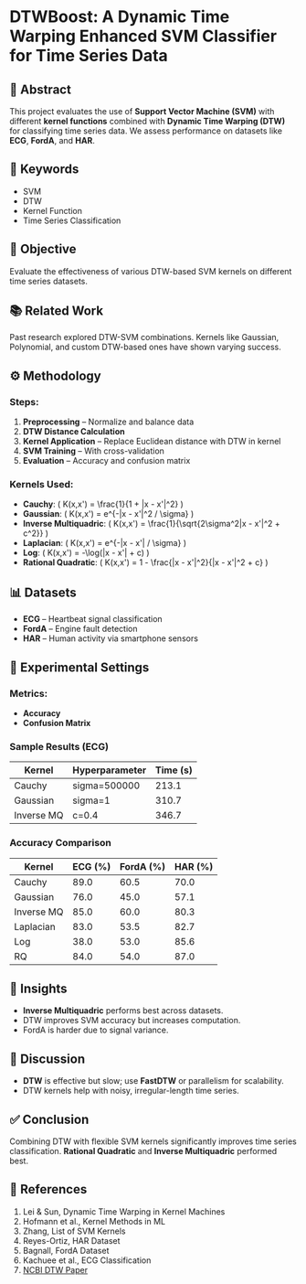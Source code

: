# DTWBoost: A Dynamic Time Warping Enhanced SVM Classifier for Time Series Data

## 📌 Abstract
This project evaluates the use of **Support Vector Machine (SVM)** with different **kernel functions** combined with **Dynamic Time Warping (DTW)** for classifying time series data. We assess performance on datasets like **ECG**, **FordA**, and **HAR**.

## 🔑 Keywords
- SVM
- DTW
- Kernel Function
- Time Series Classification

## 🎯 Objective
Evaluate the effectiveness of various DTW-based SVM kernels on different time series datasets.

## 📚 Related Work
Past research explored DTW-SVM combinations. Kernels like Gaussian, Polynomial, and custom DTW-based ones have shown varying success.

## ⚙️ Methodology

### Steps:
1. **Preprocessing** – Normalize and balance data
2. **DTW Distance Calculation**
3. **Kernel Application** – Replace Euclidean distance with DTW in kernel
4. **SVM Training** – With cross-validation
5. **Evaluation** – Accuracy and confusion matrix

### Kernels Used:
- **Cauchy**: \( K(x,x') = \frac{1}{1 + \|x - x'\|^2} \)
- **Gaussian**: \( K(x,x') = e^{-\|x - x'\|^2 / \sigma} \)
- **Inverse Multiquadric**: \( K(x,x') = \frac{1}{\sqrt{2\sigma^2\|x - x'\|^2 + c^2}} \)
- **Laplacian**: \( K(x,x') = e^{-\|x - x'\| / \sigma} \)
- **Log**: \( K(x,x') = -\log(\|x - x'\| + c) \)
- **Rational Quadratic**: \( K(x,x') = 1 - \frac{\|x - x'\|^2}{\|x - x'\|^2 + c} \)

## 📊 Datasets
- **ECG** – Heartbeat signal classification
- **FordA** – Engine fault detection
- **HAR** – Human activity via smartphone sensors

## 🔧 Experimental Settings

### Metrics:
- **Accuracy**
- **Confusion Matrix**

### Sample Results (ECG)
| Kernel | Hyperparameter | Time (s) |
|--------|----------------|----------|
| Cauchy | sigma=500000   | 213.1    |
| Gaussian | sigma=1     | 310.7    |
| Inverse MQ | c=0.4      | 346.7    |

### Accuracy Comparison
| Kernel | ECG (%) | FordA (%) | HAR (%) |
|--------|---------|-----------|---------|
| Cauchy | 89.0    | 60.5      | 70.0    |
| Gaussian | 76.0  | 45.0      | 57.1    |
| Inverse MQ | 85.0 | 60.0      | 80.3    |
| Laplacian | 83.0 | 53.5      | 82.7    |
| Log     | 38.0   | 53.0      | 85.6    |
| RQ      | 84.0   | 54.0      | 87.0    |

## 💬 Insights
- **Inverse Multiquadric** performs best across datasets.
- DTW improves SVM accuracy but increases computation.
- FordA is harder due to signal variance.

## 🧠 Discussion
- **DTW** is effective but slow; use **FastDTW** or parallelism for scalability.
- DTW kernels help with noisy, irregular-length time series.

## ✅ Conclusion
Combining DTW with flexible SVM kernels significantly improves time series classification. **Rational Quadratic** and **Inverse Multiquadric** performed best.

## 📖 References
1. Lei & Sun, Dynamic Time Warping in Kernel Machines
2. Hofmann et al., Kernel Methods in ML
3. Zhang, List of SVM Kernels
4. Reyes-Ortiz, HAR Dataset
5. Bagnall, FordA Dataset
6. Kachuee et al., ECG Classification
7. [NCBI DTW Paper](https://www.ncbi.nlm.nih.gov/pmc/articles/PMC4120293/)

